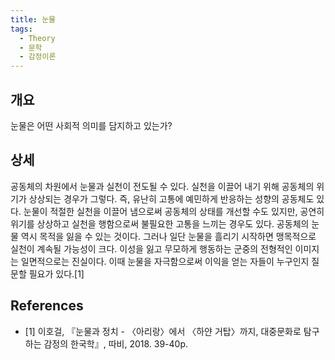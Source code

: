 ```yaml
---
title: 눈물
tags:
  - Theory
  - 문학
  - 감정이론
---
```


## 개요
눈물은 어떤 사회적 의미를 담지하고 있는가?

## 상세
공동체의 차원에서 눈물과 실천이 전도될 수 있다. 실천을 이끌어 내기 위해 공동체의 위기가 상상되는 경우가 그렇다. 즉, 유난히 고통에 예민하게 반응하는 성향의 공동체도 있다. 눈물이 적절한 실천을 이끌어 냄으로써 공동체의 상태를 개선할 수도 있지만, 공연히 위기를 상상하고 실천을 행함으로써 불필요한 고통을 느끼는 경우도 있다. 공동체의 눈물 역시 목적을 잃을 수 있는 것이다. 그러나 일단 눈물을 흘리기 시작하면 맹목적으로 실천이 계속될 가능성이 크다. 이성을 잃고 무모하게 행동하는 군중의 전형적인 이미지는 일면적으로는 진실이다. 이때 눈물을 자극함으로써 이익을 얻는 자들이 누구인지 질문할 필요가 있다.[1]

## References
- [1] 이호걸, 『눈물과 정치 - 〈아리랑〉에서 〈하얀 거탑〉까지, 대중문화로 탐구하는 감정의 한국학』, 따비, 2018. 39-40p.
